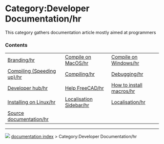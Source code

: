 # Category:Developer Documentation/hr
This category gathers documentation article mostly aimed at programmers

### Contents

|     |     |     |
| --- | --- | --- |
| [Branding/hr](Branding/hr.md) | [Compile on MacOS/hr](Compile_on_MacOS/hr.md) | [Compile on Windows/hr](Compile_on_Windows/hr.md) |
| [Compiling (Speeding up)/hr](Compiling_(Speeding_up)/hr.md) | [Compiling/hr](Compiling/hr.md) | [Debugging/hr](Debugging/hr.md) |
| [Developer hub/hr](Developer_hub/hr.md) | [Help FreeCAD/hr](Help_FreeCAD/hr.md) | [How to install macros/hr](How_to_install_macros/hr.md) |
| [Installing on Linux/hr](Installing_on_Linux/hr.md) | [Localisation Sidebar/hr](Localisation_Sidebar/hr.md) | [Localisation/hr](Localisation/hr.md) |
| [Source documentation/hr](Source_documentation/hr.md) |



---
![](images/Right_arrow.png) [documentation index](../README.md) > Category:Developer Documentation/hr
